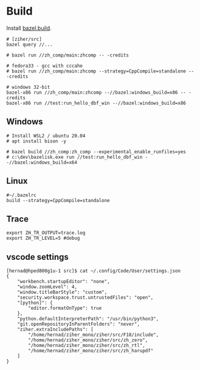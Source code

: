 # Build

Install [bazel.build](https://bazel.build/).

    # [ziher/src]
    bazel query //... 

    # bazel run //zh_comp/main:zhcomp -- -credits
    
    # fedora33 - gcc with cccahe
    # bazel run //zh_comp/main:zhcomp --strategy=CppCompile=standalone -- -credits

    # windows 32-bit
    bazel-x86 run //zh_comp/main:zhcomp --//bazel:windows_build=x86 -- -credits
    bazel-x86 run //test:run_hello_dbf_win --//bazel:windows_build=x86


## Windows

    # Install WSL2 / ubuntu 20.04
    # apt install bison -y
    
    # bazel build //zh_comp:zh_comp --experimental_enable_runfiles=yes
    # c:\dev\bazelisk.exe run //test:run_hello_dbf_win --//bazel:windows_build=x64

## Linux

    #~/.bazelrc 
    build --strategy=CppCompile=standalone


## Trace

    export ZH_TR_OUTPUT=trace.log
    export ZH_TR_LEVEL=5 #debug


## vscode settings

    [hernad@hped800g1u-1 src]$ cat ~/.config/Code/User/settings.json 
    {
        "workbench.startupEditor": "none",
        "window.zoomLevel": 4,
        "window.titleBarStyle": "custom",
        "security.workspace.trust.untrustedFiles": "open",
        "[python]": {
            "editor.formatOnType": true
        },
        "python.defaultInterpreterPath": "/usr/bin/python3",
        "git.openRepositoryInParentFolders": "never",
        "ziher.extraIncludePaths": [
            "/home/hernad/ziher_mono/ziher/src/F18/include",
            "/home/hernad/ziher_mono/ziher/src/zh_zero",
            "/home/hernad/ziher_mono/ziher/src/zh_rtl",
            "/home/hernad/ziher_mono/ziher/src/zh_harupdf"
        ]
    }
